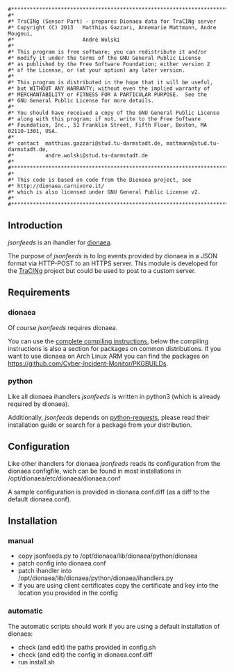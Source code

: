     #********************************************************************************
    #*
    #* TraCINg (Sensor Part) - prepares Dionaea data for TraCINg server
    #* Copyright (C) 2013 	Matthias Gazzari, Annemarie Mattmann, Andre Mougoui,
    #*						André Wolski
    #* 
    #* This program is free software; you can redistribute it and/or
    #* modify it under the terms of the GNU General Public License
    #* as published by the Free Software Foundation; either version 2
    #* of the License, or (at your option) any later version.
    #* 
    #* This program is distributed in the hope that it will be useful,
    #* but WITHOUT ANY WARRANTY; without even the implied warranty of
    #* MERCHANTABILITY or FITNESS FOR A PARTICULAR PURPOSE.  See the
    #* GNU General Public License for more details.
    #* 
    #* You should have received a copy of the GNU General Public License
    #* along with this program; if not, write to the Free Software
    #* Foundation, Inc., 51 Franklin Street, Fifth Floor, Boston, MA  02110-1301, USA.
    #* 
    #* contact	matthias.gazzari@stud.tu-darmstadt.de, mattmann@stud.tu-darmstadt.de,
    #* 			andre.wolski@stud.tu-darmstadt.de
    #*
    #********************************************************************************
    #*
    #* This code is based on code from the Dionaea project, see
    #* http://dionaea.carnivore.it/
    #* which is also licensed under GNU General Public License v2.
    #*
    #********************************************************************************

## Introduction

*jsonfeeds* is an ihandler for [dionaea](http://dionaea.carnivore.it/).

The purpose of *jsonfeeds* is to log events provided by dionaea in a JSON format via HTTP-POST to an HTTPS server. This module is developed for the [TraCINg](https://github.com/Cyber-Incident-Monitor/TraCINg-Server) project but could be used to post to a custom server.


## Requirements

### dionaea

Of course *jsonfeeds* requires dionaea.

You can use the [complete compiling instructions](http://dionaea.carnivore.it/#compiling), below the compiling instructions is also a section for packages on common distributions. If you want to use dionaea on Arch Linux ARM you can find the packages on https://github.com/Cyber-Incident-Monitor/PKGBUILDs.


### python

Like all dionaea ihandlers *jsonfeeds* is written in python3 (which is already required by dionaea).

Additionally, *jsonfeeds* depends on [python-requests](http://python-requests.org/), please read their installation guide or search for a package from your distribution.


## Configuration

Like other ihandlers for dionaea *jsonfeeds* reads its configuration from the dionaea configfile, wich can be found in most installations in /opt/dionaea/etc/dionaea/dionaea.conf

A sample configuration is provided in dionaea.conf.diff (as a diff to the default dionaea.conf).

## Installation

### manual

  - copy jsonfeeds.py to /opt/dionaea/lib/dionaea/python/dionaea
  - patch config into dionaea.conf
  - patch ihandler into /opt/dionaea/lib/dionaea/python/dionaea/ihandlers.py 
  - if you are using client certificates copy the certificate and key into the location you provided in the config

### automatic

The automatic scripts should work if you are using a default installation of dionaea:

  - check (and edit) the paths provided in config.sh
  - check (and edit) the config in dionaea.conf.diff
  - run install.sh

